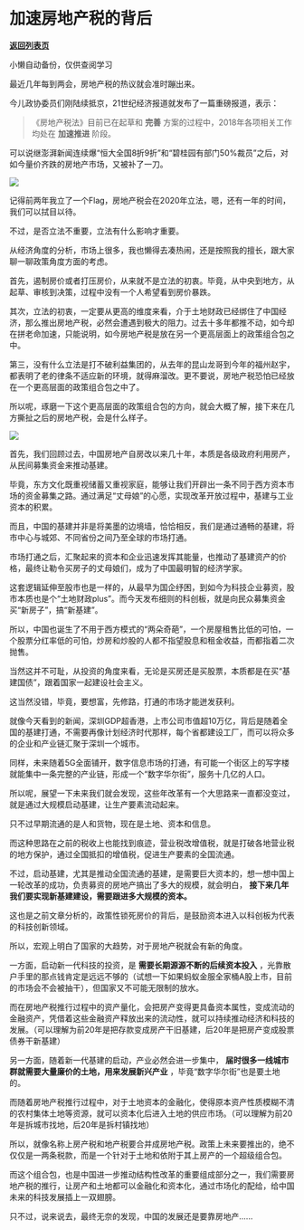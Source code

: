# 加速房地产税的背后

[**返回列表页**](/gzh/政事堂2019)

小懒自动备份，仅供查阅学习

  

最近几年每到两会，房地产税的热议就会准时蹦出来。

  

今儿政协委员们刚陆续抵京，21世纪经济报道就发布了一篇重磅报道，表示：

  

> 《房地产税法》目前已在起草和 **完善** 方案的过程中，2018年各项相关工作均处在 **加速推进** 阶段。

  

可以说继澎湃新闻连续爆“恒大全国8折9折”和“碧桂园有部门50%裁员”之后，对如今量价齐跌的房地产市场，又被补了一刀。

  

![](https://mmbiz.qpic.cn/mmbiz_jpg/rxhS23yu8cOJyQ5b1DlF6g5I08jibzYNJ0cu0nwz3JswHj0WNdQRt8AjmnS9T8W6mTJLiaxWmm4Lutj3FTHRQbjA/640?wx_fmt=jpeg)

  

记得前两年我立了一个Flag，房地产税会在2020年立法，嗯，还有一年的时间，我们可以拭目以待。  

  

不过，是否立法不重要，立法有什么影响才重要。

  

从经济角度的分析，市场上很多，我也懒得去凑热闹，还是按照我的擅长，跟大家聊一聊政策角度方面的考虑。

  

首先，遏制房价或者打压房价，从来就不是立法的初衷。毕竟，从中央到地方，从起草、审核到决策，过程中没有一个人希望看到房价暴跌。

  

其次，立法的初衷，一定要从更高的维度来看，介于土地财政已经绑住了中国经济，那么推出房地产税，必然会遭遇到极大的阻力。过去十多年都推不动，如今却在拼老命加速，只能说明，如今房地产税是放在另一个更高层面上的政策组合包之中。

  

第三，没有什么立法是打不破利益集团的，从去年的昆山龙哥到今年的福州赵宇，都表明了老的律条不适应新的环境，就得麻溜改。更不要说，房地产税恐怕已经放在一个更高层面的政策组合包之中了。

  

所以呢，琢磨一下这个更高层面的政策组合包的方向，就会大概了解，接下来在几方撕扯之后的房地产税，会是什么样子。

  

![](https://mmbiz.qpic.cn/mmbiz_jpg/rxhS23yu8cOJyQ5b1DlF6g5I08jibzYNJBb6eMtOnOyoIjKCziajvj6XHJY3ThianWwneDTcrZ6ibyz7jDhd46rNRQ/640?wx_fmt=jpeg)

  

首先，我们回顾过去，中国房地产自房改以来几十年，本质是各级政府利用房产，从民间募集资金来推动基建。

  

毕竟，东方文化既重视储蓄又重视家庭，能够让我们开辟出一条不同于西方资本市场的资金募集之路。通过满足“丈母娘”的心愿，实现改革开放过程中，基建与工业资本的积累。

  

而且，中国的基建并非是将美墨的边境墙，恰恰相反，我们是通过通畅的基建，将市中心与城郊、不同省份之间乃至全球的市场打通。

  

市场打通之后，汇聚起来的资本和企业迅速发挥其能量，也推动了基建资产的价格，最终让勒令买房子的丈母娘们，成为了中国最明智的经济学家。

  

这套逻辑延伸至股市也是一样的，从最早为国企纾困，到如今为科技企业募资，股市本质也是个“土地财政plus”。而今天发布细则的科创板，就是向民众募集资金买“新房子”，搞“新基建”。

  

所以，中国也诞生了不用于西方模式的“两朵奇葩”，一个房屋租售比低的可怕，一个股票分红率低的可怕，炒房和炒股的人都不指望股息和租金收益，而都指着二次抛售。

  

当然这并不可耻，从投资的角度来看，无论是买房还是买股票，本质都是在买“基建国债”，跟着国家一起建设社会主义。

  

这当然没错，毕竟，要想富，先修路，打通的市场才能迸发获利。  

  

就像今天看到的新闻，深圳GDP超香港，上市公司市值超10万亿，背后是随着全国的基建打通，不需要再像计划经济时代那样，每个省都建设工厂，而可以将众多的企业和产业链汇聚于深圳一个城市。

  

同样，未来随着5G全面铺开，数字信息市场的打通，有可能一个街区上的写字楼就能集中一条完整的产业链，形成一个“数字华尔街”，服务十几亿的人口。

  

所以呢，展望一下未来我们就会发现，这些年改革有一个大思路来一直都没变过，就是通过大规模启动基建，让生产要素流动起来。

  

只不过早期流通的是人和货物，现在是土地、资本和信息。

  

而这种思路在之前的税收上也能找到痕迹，营业税改增值税，就是打破各地营业税的地方保护，通过全国抵扣的增值税，促进生产要素的全国流通。

  

  

不过，启动基建，尤其是推动全国流通的基建，是需要巨大资本的，想一想中国上一轮改革的成功，负责募资的房地产搞出了多大的规模，就会明白，
**接下来几年我们要实现新基建建设，需要跟进多大规模的资本。**

  

这也是之前文章分析的，政策性锁死房价的背后，是鼓励资本进入以科创板为代表的科技创新领域。

  

所以，宏观上明白了国家的大趋势，对于房地产税就会有新的角度。

  

一方面，启动新一代科技的投资，是 **需要长期源源不断的后续资本投入**
，光靠散户手里的那点钱肯定是远远不够的（试想一下如果蚂蚁金服全家桶A股上市，目前的市场会不会被抽干），但国家又不可能无限制的放水。

  

而在房地产税推行过程中的资产量化，会把房产变得更具备资本属性，变成流动的金融资产，凭借着这些金融资产释放出来的流动性，就可以持续推动经济和科技的发展。（可以理解为前20年是把存款变成房产干旧基建，后20年是把房产变成股票债券干新基建）

  

另一方面，随着新一代基建的启动，产业必然会进一步集中， **届时很多一线城市群就需要大量廉价的土地，用来发展新兴产业** ，毕竟“数字华尔街”也是要土地的。

  

而随着房地产税推行过程中，对于土地资本的金融化，使得原本资产性质模糊不清的农村集体土地等资源，就可以资本化后进入土地的供应市场。（可以理解为前20年是拆城市找地，后20年是拆村镇找地）

  

所以，就像名称上房产税和地产税要合并成房地产税。政策上未来要推出的，绝不仅仅是一两条税款，而是一个针对于土地和依附于其上房产的一个超级组合包。

  

而这个组合包，也是中国进一步推动结构性改革的重要组成部分之一，我们需要房地产税的推行，让房产和土地都可以金融化和资本化，通过市场化的配给，给中国未来的科技发展插上一双翅膀。

  

只不过，说来说去，最终无奈的发现，中国的发展还是要靠房地产......

